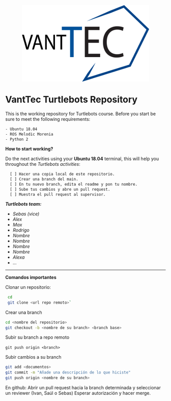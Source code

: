 <p align="center">
  <img src="https://github.com/vanttec/turtlebots/blob/main/src/images/LogoAzul_Negro.png" width="400" height="240" align="center"/>
</p>

# VantTec Turtlebots Repository


This is the working repository for Turtlebots course. Before you start be sure to meet the following requirements: 

```Shell
- Ubuntu 18.04
- ROS Melodic Morenia
- Python 2
```


**How to start working?**

Do the next activities using your **Ubuntu 18.04** terminal, this will help you throughout the *Turtlebots activities*:

``` 
  [ ] Hacer una copia local de este repositorio.
  [ ] Crear una branch del main.
  [ ] En tu nuevo branch, edita el readme y pon tu nombre.
  [ ] Sube tus cambios y abre un pull request.
  [ ] Muestra el pull request al supervisor.
```

***Turtlebots team:***
- _Sebas (vice)_
-  _Alex_
-  _Max_
- _Rodrigo_
- _Nombre_
- _Nombre_
- _Nombre_ 
- _Nombre_
- _Alexa_
- _..._

----------------

**Comandos importantes**

Clonar un repositorio: 

 ```bash
  cd
  git clone <url repo remoto>`
 ```
  
Crear una branch  
  ```bash
  cd <nombre del repositorio>
  git checkout -b <nombre de su branch> <branch base>
  ```
  
Subir su branch a repo remoto

  `git push origin <branch>`
 

Subir cambios a su branch
  ```bash
  git add <documentos>
  git commit -m "Añade una descripción de lo que hiciste"
  git push origin <nombre de su branch>
  ```
  
En github:
  Abrir un pull request hacia la branch determinada y seleccionar un reviewer (Ivan, Saúl o Sebas)
  Esperar autorización y hacer merge.
  
